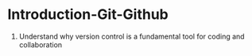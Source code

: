 # Introduction-Git-Github
1) Understand why version control is a fundamental tool for coding and collaboration
